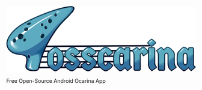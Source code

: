 ![Logo](https://raw.githubusercontent.com/csculley/FOSScarina/master/app/src/main/res/drawable/fscn.png)

Free Open-Source Android Ocarina App

